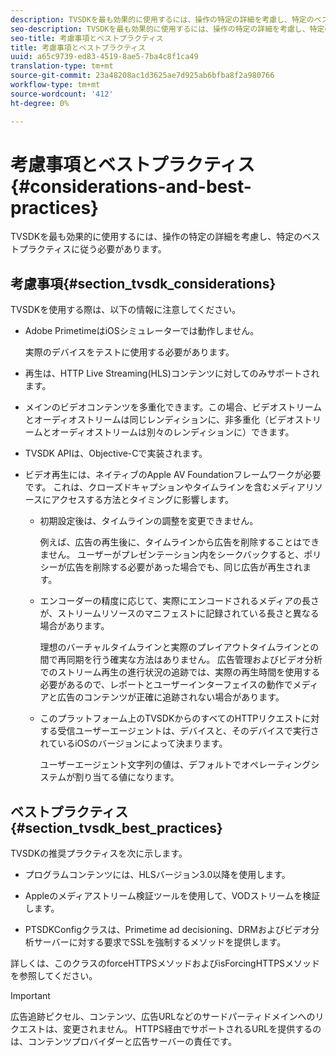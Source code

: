 ```yaml
---
description: TVSDKを最も効果的に使用するには、操作の特定の詳細を考慮し、特定のベストプラクティスに従う必要があります。
seo-description: TVSDKを最も効果的に使用するには、操作の特定の詳細を考慮し、特定のベストプラクティスに従う必要があります。
seo-title: 考慮事項とベストプラクティス
title: 考慮事項とベストプラクティス
uuid: a65c9739-ed83-4519-8ae5-7ba4c8f1ca49
translation-type: tm+mt
source-git-commit: 23a48208ac1d3625ae7d925ab6bfba8f2a980766
workflow-type: tm+mt
source-wordcount: '412'
ht-degree: 0%

---
```



# 考慮事項とベストプラクティス{#considerations-and-best-practices}

TVSDKを最も効果的に使用するには、操作の特定の詳細を考慮し、特定のベストプラクティスに従う必要があります。

## 考慮事項{#section_tvsdk_considerations}

TVSDKを使用する際は、以下の情報に注意してください。

* Adobe PrimetimeはiOSシミュレーターでは動作しません。

   実際のデバイスをテストに使用する必要があります。

* 再生は、HTTP Live Streaming(HLS)コンテンツに対してのみサポートされます。

* メインのビデオコンテンツを多重化できます。この場合、ビデオストリームとオーディオストリームは同じレンディションに、非多重化（ビデオストリームとオーディオストリームは別々のレンディションに）できます。

* TVSDK APIは、Objective-Cで実装されます。

* ビデオ再生には、ネイティブのApple AV Foundationフレームワークが必要です。 これは、クローズドキャプションやタイムラインを含むメディアリソースにアクセスする方法とタイミングに影響します。

   * 初期設定後は、タイムラインの調整を変更できません。

      例えば、広告の再生後に、タイムラインから広告を削除することはできません。 ユーザーがプレゼンテーション内をシークバックすると、ポリシーが広告を削除する必要があった場合でも、同じ広告が再生されます。

   * エンコーダーの精度に応じて、実際にエンコードされるメディアの長さが、ストリームリソースのマニフェストに記録されている長さと異なる場合があります。

      理想のバーチャルタイムラインと実際のプレイアウトタイムラインとの間で再同期を行う確実な方法はありません。 広告管理およびビデオ分析でのストリーム再生の進行状況の追跡では、実際の再生時間を使用する必要があるので、レポートとユーザーインターフェイスの動作でメディアと広告のコンテンツが正確に追跡されない場合があります。

   * このプラットフォーム上のTVSDKからのすべてのHTTPリクエストに対する受信ユーザーエージェントは、デバイスと、そのデバイスで実行されているiOSのバージョンによって決まります。

      ユーザーエージェント文字列の値は、デフォルトでオペレーティングシステムが割り当てる値になります。

## ベストプラクティス{#section_tvsdk_best_practices}

TVSDKの推奨プラクティスを次に示します。

* プログラムコンテンツには、HLSバージョン3.0以降を使用します。

* Appleのメディアストリーム検証ツールを使用して、VODストリームを検証します。

* PTSDKConfigクラスは、Primetime ad decisioning、DRMおよびビデオ分析サーバーに対する要求でSSLを強制するメソッドを提供します。

詳しくは、このクラスのforceHTTPSメソッドおよびisForcingHTTPSメソッドを参照してください。

>[!IMPORTANT]
>
>広告追跡ピクセル、コンテンツ、広告URLなどのサードパーティドメインへのリクエストは、変更されません。 HTTPS経由でサポートされるURLを提供するのは、コンテンツプロバイダーと広告サーバーの責任です。

